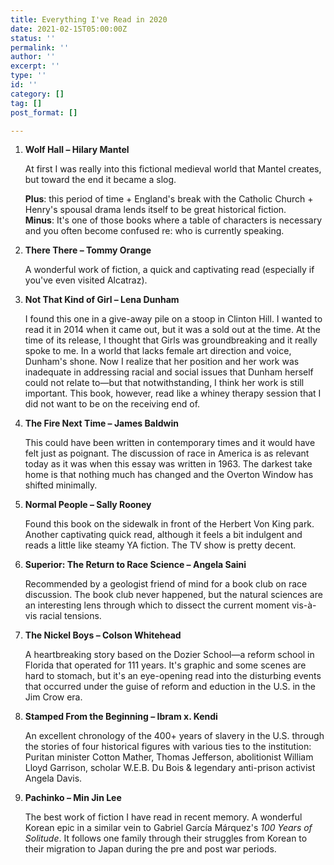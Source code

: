 ```yaml
---
title: Everything I've Read in 2020
date: 2021-02-15T05:00:00Z
status: ''
permalink: ''
author: ''
excerpt: ''
type: ''
id: ''
category: []
tag: []
post_format: []

---
```

1. **Wolf Hall – Hilary Mantel**

   At first I was really into this fictional medieval world that Mantel creates, but toward the end it became a slog.

   **Plus**: this period of time + England's break with the Catholic Church + Henry's spousal drama lends itself to be great historical fiction.  
   **Minus**: It's one of those books where a table of characters is necessary and you often become confused re: who is currently speaking.
2. **There There – Tommy Orange**

   A wonderful work of fiction, a quick and captivating read (especially if you've even visited Alcatraz).
3. **Not That Kind of Girl – Lena Dunham**

   I found this one in a give-away pile on a stoop in Clinton Hill. I wanted to read it in 2014 when it came out, but it was a sold out at the time. At the time of its release, I thought that Girls was groundbreaking and it really spoke to me. In a world that lacks female art direction and voice, Dunham's shone. Now I realize that her position and her work was inadequate in addressing racial and social issues that Dunham herself could not relate to—but that notwithstanding, I think her work is still important. This book, however, read like a whiney therapy session that I did not want to be on the receiving end of.
4. **The Fire Next Time – James Baldwin**

   This could have been written in contemporary times and it would have felt just as poignant. The discussion of race in America is as relevant today as it was when this essay was written in 1963. The darkest take home is that nothing much has changed and the Overton Window has shifted minimally.
5. **Normal People – Sally Rooney**

   Found this book on the sidewalk in front of the Herbert Von King park. Another captivating quick read, although it feels a bit indulgent and reads a little like steamy YA fiction. The TV show is pretty decent.
6. **Superior: The Return to Race Science – Angela Saini**

   Recommended by a geologist friend of mind for a book club on race discussion. The book club never happened, but the natural sciences are an interesting lens through which to dissect the current moment vis-à-vis racial tensions.
7. **The Nickel Boys – Colson Whitehead**

   A heartbreaking story based on the Dozier School—a reform school in Florida that operated for 111 years. It's graphic and some scenes are hard to stomach, but it's an eye-opening read into the disturbing events that occurred under the guise of reform and eduction in the U.S. in the Jim Crow era.
8. **Stamped From the Beginning – Ibram x. Kendi**

   An excellent chronology of the 400+ years of slavery in the U.S. through the stories of four historical figures with various ties to the institution: Puritan minister Cotton Mather, Thomas Jefferson, abolitionist William Lloyd Garrison, scholar W.E.B. Du Bois & legendary anti-prison activist Angela Davis.
9. **Pachinko – Min Jin Lee**

   The best work of fiction I have read in recent memory. A wonderful Korean epic in a similar vein to Gabriel García Márquez's _100 Years of Solitude_. It follows one family through their struggles from Korean to their migration to Japan during the pre and post war periods.
